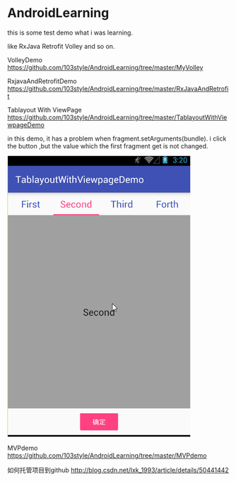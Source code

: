 # AndroidLearning
this is some test demo what i was learning.

like RxJava  Retrofit Volley  and so on.


VolleyDemo https://github.com/103style/AndroidLearning/tree/master/MyVolley

RxjavaAndRetrofitDemo https://github.com/103style/AndroidLearning/tree/master/RxJavaAndRetrofit

Tablayout With ViewPage  https://github.com/103style/AndroidLearning/tree/master/TablayoutWithViewpageDemo

in this demo, it has a problem when fragment.setArguments(bundle).  i click the button ,but the value which the first fragment get is not changed.

![image](https://github.com/103style/AndroidLearning/blob/master/gif/showTablayout.gif)

MVPdemo   https://github.com/103style/AndroidLearning/tree/master/MVPdemo


如何托管项目到github http://blog.csdn.net/lxk_1993/article/details/50441442
